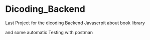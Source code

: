 # Dicoding_Backend
Last Project for the dicoding Backend Javascrpit about book library

and some automatic Testing with postman
